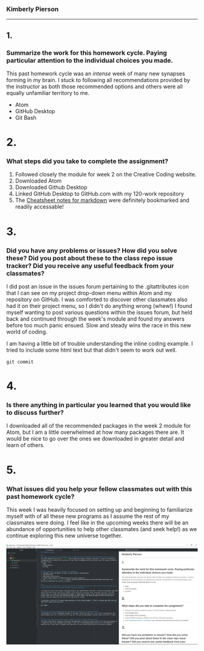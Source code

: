 ### Kimberly Pierson
---
## 1.
### Summarize the work for this homework cycle. Paying particular attention to the individual choices you made.
This past homework cycle was an *intense* week of many new synapses forming in my brain. I stuck to following all recommendations provided by the instructor as both those recommended options and others were all equally unfamiliar territory to me.
 * Atom
 * GitHub Desktop
 * Git Bash

# 2.
### What steps did you take to complete the assignment?
1. Followed closely the module for week 2 on the Creative Coding website.
2. Downloaded Atom
3. Downloaded Github Desktop
4. Linked GitHub Desktop to GitHub.com with my 120-work repository
5. The [Cheatsheet notes for markdown](https://github.com/adam-p/markdown-here/wiki/Markdown-Cheatsheet) were definitely bookmarked and readily accessable!

# 3.
### Did you have any problems or issues? How did you solve these? Did you post about these to the class repo issue tracker? Did you receive any useful feedback from your classmates?

I did post an issue in the issues forum pertaining to the .gitattributes icon that I can see on my project drop-down menu within Atom and my repository on GitHub. I was comforted to discover other classmates also had it on their project menu, so I didn't do anything wrong (whew!) I found myself wanting to post various questions within the issues forum, but held back and continued through the week's module and found my answers before too much panic ensued. Slow and steady wins the race in this new world of coding.

I am having a little bit of trouble understanding the inline coding example. I tried to include some html text but that didn't seem to work out well.
```
git commit
```

# 4.
### Is there anything in particular you learned that you would like to discuss further?
I downloaded all of the recommended packages in the week 2 module for Atom, but I am a little overwhelmed at how many packages there are. It would be nice to go over the ones we downloaded in greater detail and learn of others.

# 5.
### What issues did you help your fellow classmates out with this past homework cycle?
This week I was heavily focused on setting up and beginning to familiarize myself with of all these new programs as I assume the rest of my classmates were doing. I feel like in the upcoming weeks there will be an abundance of opportunities to help other classmates (and seek help!) as we continue exploring this new universe together.

![Image of my editor](Capture.PNG)
